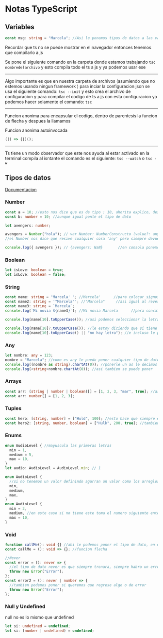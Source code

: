 # Notas TypeScript

## Variables

```ts
const msg: string = "Marcela"; //Asi le ponemos tipos de datos a las variables
```

Recordar que ts no se puede mostrar en el navegador entonces tenemos que compilarlo a js

Se pone el siguiente comando en la carpeta donde estamos trabajando `tsc nombredelarchivo` y esto compila todo el ts a js y ya podemos usar ese

---

Algo importante es que en nuestra carpeta de archivos (asumiendo que no estemos usando ningun framework ) para inciar la configuracion json se usa el siguiente comando: `tsc --init` y esto crea el archivo de configuracion y para compilar el codigo de ts a js con esta configuracion ya podemos hacer solamente el comando: `tsc`

---

Funcion anonima para encapsular el codigo, dentro de parentesis la funcion de flecha y despues la llamamos

Funcion anonima autoinvocada

```ts
(() => {})();
```

---

Ts tiene un modo observador que este nos ayuda al estar activado en la terminal compila al isntante el comando es el siguiente: `tsc --watch` o `tsc -w`

## Tipos de datos

[Documentacion](https://www.typescriptlang.org/docs/handbook/2/everyday-types.html)

### Number

```ts
const a = 10; //esto nos dice que es de tipo : 10, ahorita explico, despues de los dos puntos nos dice que tipo de dato y como es una constante sabe que el 10 no cambiara
const b: number = 10; //aunque igual ponle el tipo de dato

let avengers: number;

avengers = Number("hola"); // var Number: NumberConstructo (value?: any) => number
//el Number nos dice que resive cualquier cosa 'any' pero siempre devuele un number

console.log({ avengers }); // {avengers: NaN}       //en consola ponemos las llaves para que devuelva el valor de la siguiente manera con el nombre de la variable, NaN es un numero
```

### Boolean

```ts
let isLove: boolean = true;
let isLove: boolean = false;
```

### String

```ts
const name: string = "Marcela' "; //Marcela'      //para colocar signos que sean reservados ponemos '\' para escaparlos
const name2: string = '"Marcela"'; //"Marcela"     //asi igual al reves puedes poner comillas dentro de comillas pero no las mismas
const name3: string = `Marcela`;
console.log(`Mi novia ${name3}`); //Mi novia Marcela      //para concatenar

console.log(name[10].toUpperCase()); //asi podemos seleccionar la letra 11 del nombre y aqui le estoy diciendo que me pase esa letra a mayusculas, pero name[10] es undefined porque no tiene 11 letras

console.log(name[10]?.toUpperCase()); //le estoy diciendo que si tiene 11 caracateres ejecute el toUpper.. si no no hace nada
console.log(name[10].toUpperCase() || "no hay letra"); //e incluso le puedo decir que si lo que esta antes me da undefined haga lo que esta despues del o ||
```

### Any

```ts
let nombre: any = 123;
nombre = "Marcela"; //como es any le puedo poner cualquier tipo de dato
console.log((nombre as string).chartAt(0)); //ponerle un as le decimos aunque sea un tipo any aqui que sea tipo string y el chartAt es un metodo de los string
console.log(<string>nombre.chartAt(0)); //asi tambien se puede poner
```

### Arrays

```ts
const arr: (string | number | boolean)[] = [1, 2, 3, "mar", true]; //asi puedo poner si quiero que tenga muchos mas tipos un arreglo o de la manera simple:
const arr: number[] = [1, 2, 3];
```

### Tuples

```ts
const hero: [string, number] = ["Huld", 100]; //esto hace que siempre el primer valor sea string y el segundo sea numero, no puede almacenar un numero en la posicion 0 y asi
const hero2: [string, number, boolean] = ["Hulk", 200, true]; //tambien se pueden poner 2 3 4 y asi
```

### Enums

```ts
enum AudioLevel { //mayuscula las primeras letras
  min = 1,
  medium = 5,
  max = 10,
}
let audio: AudioLevel = AudioLevel.min; // 1

enum AudioLevel {
  //si no tenemos un valor definindo agarran un valor como los arreglos, 0, 1, 2,
  min,
  medium,
  max,
}
enum AudioLevel {
  min = 3,
  medium, //en este caso si no tiene este toma el numero siguiente entonces seria 4
  max = 10,
}
```

### Void

```ts
function callMe(): void {} //ahi le podemos poner el tipo de dato, en este caso void esto nos dice que no retornara nada, entonces no llevara la palabra return
const callMe = (): void => {}; //funcion flecha

//Never
const error = (): never => {
  //el tipo de dato never es que siempre tronara, siempre habra un error
  throw new Error("Error");
};
const error2 = (): never | number => {
  //tambien podemos poner si queremos que regrese algo o de error
  throw new Error("Error");
};
```

### Null y Undefined
null no es lo mismo que undefined
```ts
let si: undefined = undefined;
let si: (number | undefined) = undefined;
```